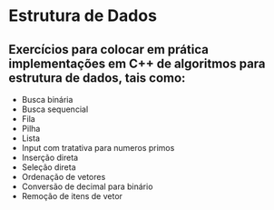 # Estrutura de Dados
## Exercícios para colocar em prática implementações em C++ de algoritmos para estrutura de dados, tais como:
- Busca binária
- Busca sequencial
- Fila
- Pilha
- Lista
- Input com tratativa para numeros primos
- Inserção direta
- Seleção direta
- Ordenação de vetores
- Conversão de decimal para binário
- Remoção de itens de vetor
